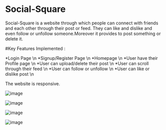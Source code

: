 # Social-Square
Social-Square is a website through which people can connect with friends and each other through their post or feed. They can like and dislike and even follow or unfollow someone.Moreover it provides to post something or delete it.

#Key Features Implemented :

*Login Page \n
*Signup/Register Page \n
*Homepage \n
*User have their Profile page \n
*User can upload/delete their post \n
*User can scroll through their feed \n
*User can follow or unfollow \n
*User can like or dislike post \n

The website is responsive.

![image](https://github.com/Hardik-111/Social-Square/assets/112047643/4b8b057b-fbbb-4589-8b7e-cbdac6be4fe1)

![image](https://github.com/Hardik-111/Social-Square/assets/112047643/3a1a40ed-08f8-43c3-b9b7-6d19b26b7e35)

![image](https://github.com/Hardik-111/Social-Square/assets/112047643/748ee106-949b-4313-b267-2fd5c9886f46)

![image](https://github.com/Hardik-111/Social-Square/assets/112047643/b1588b51-6eee-4ad4-9a70-6ece44f68ef1)



